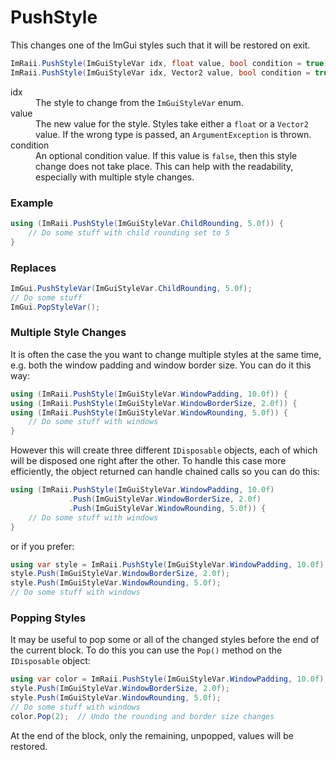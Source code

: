 # PushStyle

This changes one of the ImGui styles such that it will be restored on exit.

```csharp
ImRaii.PushStyle(ImGuiStyleVar idx, float value, bool condition = true)
ImRaii.PushStyle(ImGuiStyleVar idx, Vector2 value, bool condition = true)
```

<dl>
    <dt>idx</dt>
    <dd>The style to change from the <code>ImGuiStyleVar</code> enum.</dd>
    <dt>value</dt>
    <dd>The new value for the style. Styles take either a <code>float</code> or
    a <code>Vector2</code> value. If the wrong type is passed, an
    <code>ArgumentException</code> is thrown.</dd>
    <dt>condition</dt>
    <dd>An optional condition value. If this value is <code>false</code>, then
    this style change does not take place. This can help with the readability,
    especially with multiple style changes.</dd>
</dl>

### Example

```csharp
using (ImRaii.PushStyle(ImGuiStyleVar.ChildRounding, 5.0f)) {
    // Do some stuff with child rounding set to 5
}
```

### Replaces

```csharp
ImGui.PushStyleVar(ImGuiStyleVar.ChildRounding, 5.0f);
// Do some stuff
ImGui.PopStyleVar();
```

### Multiple Style Changes

It is often the case the you want to change multiple styles at the same time,
e.g. both the window padding and window border size. You can do it this way:

```csharp
using (ImRaii.PushStyle(ImGuiStyleVar.WindowPadding, 10.0f)) {
using (ImRaii.PushStyle(ImGuiStyleVar.WindowBorderSize, 2.0f)) {
using (ImRaii.PushStyle(ImGuiStyleVar.WindowRounding, 5.0f)) {
    // Do some stuff with windows
}
```

However this will create three different `IDisposable` objects, each of which
will be disposed one right after the other. To handle this case more
efficiently, the object returned can handle chained calls so you can do this:

```csharp
using (ImRaii.PushStyle(ImGuiStyleVar.WindowPadding, 10.0f)
             .Push(ImGuiStyleVar.WindowBorderSize, 2.0f)
             .Push(ImGuiStyleVar.WindowRounding, 5.0f)) {
    // Do some stuff with windows
}
```

or if you prefer:

```csharp
using var style = ImRaii.PushStyle(ImGuiStyleVar.WindowPadding, 10.0f);
style.Push(ImGuiStyleVar.WindowBorderSize, 2.0f);
style.Push(ImGuiStyleVar.WindowRounding, 5.0f);
// Do some stuff with windows
```

### Popping Styles

It may be useful to pop some or all of the changed styles before the end of the
current block. To do this you can use the `Pop()` method on the `IDisposable`
object:

```csharp
using var color = ImRaii.PushStyle(ImGuiStyleVar.WindowPadding, 10.0f);
style.Push(ImGuiStyleVar.WindowBorderSize, 2.0f);
style.Push(ImGuiStyleVar.WindowRounding, 5.0f);
// Do some stuff with windows
color.Pop(2);  // Undo the rounding and border size changes
```

At the end of the block, only the remaining, unpopped, values will be restored.
